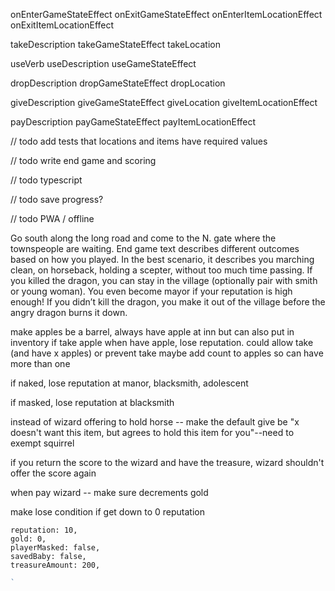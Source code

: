 onEnterGameStateEffect
onExitGameStateEffect
onEnterItemLocationEffect
onExitItemLocationEffect

takeDescription
takeGameStateEffect
takeLocation

useVerb
useDescription
useGameStateEffect

dropDescription
dropGameStateEffect
dropLocation

giveDescription
giveGameStateEffect
giveLocation
giveItemLocationEffect

payDescription
payGameStateEffect
payItemLocationEffect

// todo add tests that locations and items have required values

// todo write end game and scoring

// todo typescript

// todo save progress?

// todo PWA / offline

Go south along the long road and come to the N. gate where the townspeople are waiting. End game text describes different outcomes based on how you played. In the best scenario, it describes you marching clean, on horseback, holding a scepter, without too much time passing. If you killed the dragon, you can stay in the village (optionally pair with smith or young woman). You even become mayor if your reputation is high enough! If you didn’t kill the dragon, you make it out of the village before the angry dragon burns it down.

make apples be a barrel, always have apple at inn but can also put in inventory
if take apple when have apple, lose reputation. could allow take (and have x apples) or prevent take
maybe add count to apples so can have more than one

if naked, lose reputation at manor, blacksmith, adolescent

if masked, lose reputation at blacksmith

instead of wizard offering to hold horse -- make the default give be "x doesn't want this item, but agrees to hold this item for you"--need to exempt squirrel

if you return the score to the wizard and have the treasure, wizard shouldn't offer the score again

when pay wizard -- make sure decrements gold

make lose condition if get down to 0 reputation

    reputation: 10,
    gold: 0,
    playerMasked: false,
    savedBaby: false,
    treasureAmount: 200,

```javascript
`
```
